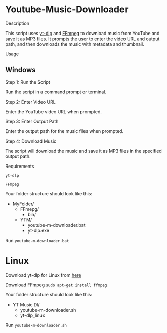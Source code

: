 # Youtube-Music-Downloader

Description

This script uses [yt-dlp](https://github.com/yt-dlp/yt-dlp) and [FFmpeg](https://github.com/GyanD/codexffmpeg/releases)  to download music from YouTube and save it as MP3 files. It prompts the user to enter the video URL and output path, and then downloads the music with metadata and thumbnail.

Usage

## Windows

Step 1: Run the Script

Run the script in a command prompt or terminal.

Step 2: Enter Video URL

Enter the YouTube video URL when prompted.

Step 3: Enter Output Path

Enter the output path for the music files when prompted.

Step 4: Download Music

The script will download the music and save it as MP3 files in the specified output path.

Requirements

`yt-dlp`

`FFmpeg`

Your folder structure should look like this:

  - MyFolder/ 
    - FFmepg/  
      - bin/  
    - YTM/  
      - youtube-m-downloader.bat  
      - yt-dlp.exe  

Run `youtube-m-downloader.bat`


# Linux


  Download yt-dlp for Linux from [here](https://github.com/yt-dlp/yt-dlp)

  Download FFmpeg `sudo apt-get install ffmpeg`


  Your folder structure should look like this:

  - YT Music Dl/
    - youtube-m-downloader.sh
    - yt-dlp_linux


  Run `youtube-m-downloader.sh`